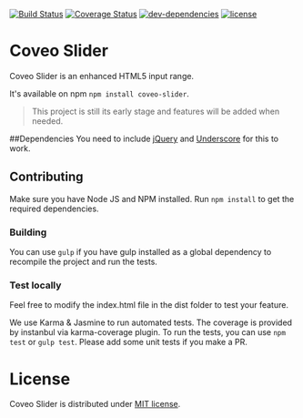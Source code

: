 [![Build Status](https://img.shields.io/travis/coveo/styleguide.svg?style=flat-square)](https://travis-ci.org/coveo/slider)
[![Coverage Status](https://coveralls.io/repos/coveo/slider/badge.svg?style=flat-square&branch=master&service=github)](https://coveralls.io/github/coveo/slider?branch=master)
[![dev-dependencies](https://img.shields.io/david/dev/coveo/styleguide.svg?style=flat-square)](https://github.com/coveo/slider/blob/master/package.json)
[![license](http://img.shields.io/badge/license-MIT-blue.svg?style=flat-square)](https://github.com/coveo/slider/blob/master/LICENSE)

# Coveo Slider
Coveo Slider is an enhanced HTML5 input range.

It's available on npm `npm install coveo-slider`.

>This project is still its early stage and features will be added when needed.

##Dependencies
You need to include [jQuery](https://jquery.com/) and [Underscore](http://underscorejs.org/) for this to work.

## Contributing
Make sure you have Node JS and NPM installed.
Run `npm install` to get the required dependencies.

### Building
You can use `gulp` if you have gulp installed as a global dependency to recompile the project and run the tests.

### Test locally
Feel free to modify the index.html file in the dist folder to test your feature.

We use Karma & Jasmine to run automated tests. The coverage is provided by instanbul via karma-coverage plugin.
To run the tests, you can use `npm test` or `gulp test`. Please add some unit tests if you make a PR.

# License
Coveo Slider is distributed under [MIT license](https://github.com/Coveo/slider/blob/master/LICENSE).
